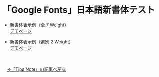 # 「Google Fonts」日本語新書体テスト

* 新書体表示例（全 7 Weight）<br>
<a href="https://github.com/umedatam.github.io/webfont_2018/webfont_sample.html">デモページ</a>

* 新書体表示例（選別 2 Weight）<br>
<a href="https://github.com/umedatam.github.io/webfont_2018/webfont_sample_weight.html">デモページ</a>
<br>
<br>
　<a href="#">→「Tips Note」の記事へ戻る</a>
